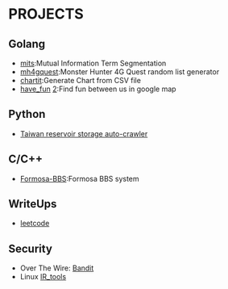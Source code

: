 PROJECTS
========

Golang
------

* [mits][]:Mutual Information Term Segmentation
* [mh4gquest][]:Monster Hunter 4G Quest random list generator
* [chartit][]:Generate Chart from CSV file
* [have_fun][hf1] [2][hf2]:Find fun between us in google map

[mits]: https://github.com/guesslin/mits/
[mh4gquest]: https://github.com/guesslin/mh4gquest/
[chartit]: https://github.com/guesslin/chartit
[hf1]: https://github.com/guesslin/have_fun
[hf2]: http://refreshing-well-815.appspot.com/

Python
------

* [Taiwan reservoir storage auto-crawler][wra]

[wra]: https://github.com/guesslin/wra

C/C++
-----

* [Formosa-BBS][]:Formosa BBS system

[Formosa-BBS]: https://github.com/guesslin/formosa

WriteUps
--------

* [leetcode][]

[leetcode]: https://github.com/guesslin/leetcode

Security
--------

* Over The Wire: [Bandit][]
* Linux [IR_tools][]

[Bandit]: https://github.com/guesslin/overthewire_bandit
[IR_tools]: https://github.com/guesslin/IR_Tool
